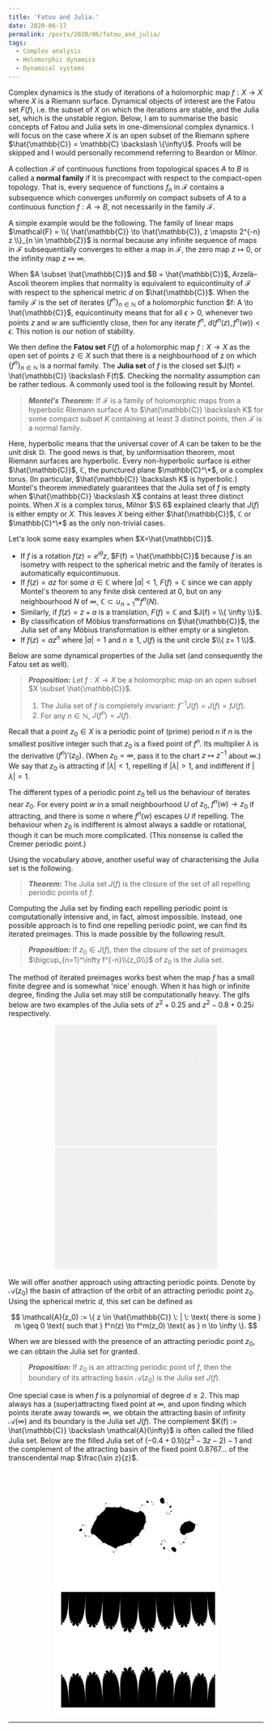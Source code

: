 ```yaml
---
title: 'Fatou and Julia.'
date: 2020-06-17
permalink: /posts/2020/06/fatou_and_julia/
tags:
  - Complex analysis
  - Holomorphic dynamics
  - Dynamical systems
---
```


Complex dynamics is the study of iterations of a holomorphic map $f: X \to X$ where $X$ is a Riemann surface. Dynamical objects of interest are the Fatou set $F(f)$, i.e. the subset of $X$ on which the iterations are stable, and the Julia set, which is the unstable region. Below, I am to summarise the basic concepts of Fatou and Julia sets in one-dimensional complex dynamics. I will focus on the case where $X$ is an open subset of the Riemann sphere $\hat{\mathbb{C}} = \mathbb{C} \backslash \{\infty\}$. Proofs will be skipped and I would personally recommend referring to Beardon or Milnor.

A collection $\mathcal{F}$ of continuous functions from topological spaces $A$ to $B$ is called a **normal family** if it is precompact with respect to the compact-open topology. That is, every sequence of functions $f_n$ in $\mathcal{F}$ contains a subsequence which converges uniformly on compact subsets of $A$ to a continuous function $f: A \to B$, not necessarily in the family $\mathcal{F}$.

A simple example would be the following. The family of linear maps $\mathcal{F} = \\{ \hat{\mathbb{C}} \to \hat{\mathbb{C}}, z \mapsto 2^{-n} z \\}_{n \in \mathbb{Z}}$ is normal because any infinite sequence of maps in $\mathcal{F}$ subsequentially converges to either a map in $\mathcal{F}$, the zero map $z \mapsto 0$, or the infinity map $z \mapsto \infty$.

When $A \subset \hat{\mathbb{C}}$ and $B = \hat{\mathbb{C}}$, Arzelà–Ascoli theorem implies that normality is equivalent to equicontinuity of $\mathcal{F}$ with respect to the spherical metric $d$ on $\hat{\mathbb{C}}$. When the family $\mathcal{F}$ is the set of iterates $\{f^n\}_{n \in \mathbb{N}}$ of a holomorphic function $f: A \to \hat{\mathbb{C}}$, equicontinuity means that for all $\epsilon >0$, whenever two points $z$ and $w$ are sufficiently close, then for any iterate $f^n$, $d(f^n(z),f^n(w)) < \epsilon$. This notion is our notion of stability.

We then define the **Fatou set** $F(f)$ of a holomorphic map $f: X \to X$ as the open set of points $z \in X$ such that there is a neighbourhood of z on which $\{f^n\}_{n \in \mathbb{N}}$ is a normal family. The **Julia set** of $f$ is the closed set $J(f) = \hat{\mathbb{C}} \backslash F(f)$. Checking the normality assumption can be rather tedious. A commonly used tool is the following result by Montel.

> **_Montel's Theorem:_** If $\mathcal{F}$ is a family of holomorphic maps from a hyperbolic Riemann surface $A$ to $\hat{\mathbb{C}} \backslash K$ for some compact subset $K$ containing at least 3 distinct points, then $\mathcal{F}$ is a normal family.

Here, hyperbolic means that the universal cover of $A$ can be taken to be the unit disk $\mathbb{D}$. The good news is that, by uniformisation theorem, most Riemann surfaces are hyperbolic. Every non-hyperbolic surface is either $\hat{\mathbb{C}}$, $\mathbb{C}$, the punctured plane $\mathbb{C}^\*$, or a complex torus. (In particular, $\hat{\mathbb{C}} \backslash K$ is hyperbolic.) Montel's theorem immediately guarantees that the Julia set of $f$ is empty when $\hat{\mathbb{C}} \backslash X$ contains at least three distinct points. When $X$ is a complex torus, Milnor $\S 6$ explained clearly that $J(f)$ is either empty or $X$. This leaves $X$ being either $\hat{\mathbb{C}}$, $\mathbb{C}$ or $\mathbb{C}^\*$ as the only non-trivial cases.

Let's look some easy examples when $X=\hat{\mathbb{C}}$.
* If $f$ is a rotation $f(z) = e^{i\theta} z$, $F(f) = \hat{\mathbb{C}}$ because $f$ is an isometry with respect to the spherical metric and the family of iterates is automatically equicontinuous.
* If $f(z) = az$ for some $a \in \mathbb{C}$ where $\lvert a \rvert < 1$, $F(f) = \mathbb{C}$ since we can apply Montel's theorem to any finite disk centered at $0$, but on any neighbourhood $N$ of $\infty$, $\mathbb{C} \subset \cup_{n=1}^\infty f^n(N)$.
* Similarly, if $f(z) = z+a$ is a translation, $F(f) =  \mathbb{C}$ and $J(f) = \\{ \infty \\}$.
* By classification of Möbius transformations on $\hat{\mathbb{C}}$, the Julia set of any Möbius transformation is either empty or a singleton.
* If $f(z) = az^n$ where $\lvert a \rvert = 1$ and $n \geq 1$, $J(f)$ is the unit circle $\\{ z= 1 \\}$.

Below are some dynamical properties of the Julia set (and consequently the Fatou set as well).

> **_Proposition:_** Let $f: X \to X$ be a holomorphic map on an open subset $X \subset \hat{\mathbb{C}}$.
> 1. The Julia set of $f$ is completely invariant: $f^{-1}J(f) = J(f) = f J(f)$.   
> 2. For any $n \in \mathbb{N}$, $J(f^n) = J(f)$.

Recall that a point $z_0 \in X$ is a periodic point of (prime) period $n$ if $n$ is the smallest positive integer such that $z_0$ is a fixed point of $f^n$. Its multiplier $\lambda$ is the derivative $(f^n)'(z_0)$. (When $z_0 = \infty$, pass it to the chart $z \mapsto z^{-1}$ about $\infty$.) We say that $z_0$ is attracting if $\lvert \lambda \rvert<1$, repelling if $\lvert \lambda \rvert>1$, and indifferent if $\lvert \lambda \rvert=1$.

The different types of a periodic point $z_0$ tell us the behaviour of iterates near $z_0$. For every point $w$ in a small neighbourhood $U$ of $z_0$, $f^n(w) \to z_0$ if attracting, and there is some $n$ where $f^n(w)$ escapes $U$ if repelling. The behaviour when $z_0$ is indifferent is almost always a saddle or rotational, though it can be much more complicated. (This nonsense is called the Cremer periodic point.)

Using the vocabulary above, another useful way of characterising the Julia set is the following.

> **_Theorem:_** The Julia set $J(f)$ is the closure of the set of all repelling periodic points of $f$.

Computing the Julia set by finding each repelling periodic point is computationally intensive and, in fact, almost impossible. Instead, one possible approach is to find one repelling periodic point, we can find its iterated preimages. This is made possible by the following result.

> **_Proposition:_** If $z_0 \in J(f)$, then the closure of the set of preimages $\bigcup_{n=1}^\infty f^{-n}\\{z_0\\}$ of $z_0$ is the Julia set.

The method of iterated preimages works best when the map $f$ has a small finite degree and is somewhat 'nice' enough. When it has high or infinite degree, finding the Julia set may still be computationally heavy. The gifs below are two examples of the Julia sets of $z^2 + 0.25$ and $z^2-0.8+0.25i$ respectively.

<p align="center">
  <img src="/images/iteratedpreimages01.gif" width="320" height="240" /> <img src="/images/iteratedpreimages02.gif" width="320" height="240" />
</p>

We will offer another approach using attracting periodic points. Denote by $\mathcal{A}(z_0)$ the basin of attraction of the orbit of an attracting periodic point $z_0$. Using the spherical metric $d$, this set can be defined as

$$
\mathcal{A}(z_0) := \{ z \in \hat{\mathbb{C}} \: | \: \text{ there is some } m \geq 0 \text{ such that } f^n(z) \to f^m(z_0) \text{ as } n \to \infty \}.
$$

When we are blessed with the presence of an attracting periodic point $z_0$, we can obtain the Julia set for granted.

> **_Proposition:_** If $z_0$ is an attracting periodic point of $f$, then the boundary of its attracting basin $\mathcal{A}(z_0)$ is the Julia set $J(f)$.

One special case is when $f$ is a polynomial of degree $d \geq 2$. This map always has a (super)attracting fixed point at $\infty$, and upon finding which points iterate away towards $\infty$, we obtain the attracting basin of infinity $\mathcal{A}(\infty)$ and its boundary is the Julia set $J(f)$. The complement $K(f) := \hat{\mathbb{C}} \backslash \mathcal{A}(\infty)$ is often called the filled Julia set. Below are the filled Julia set of $(-0.4+0.1i)(z^3-3z-2)-1$ and the complement of the attracting basin of the fixed point $0.8767\ldots$ of the transcendental map $\frac{\sin z}{z}$.

<p align="center">
  <img src="/images/filledjuliaset01.jpg" width="320" height="240" /> <img src="/images/escapingset01.jpg" width="320" height="240" />
</p>

------
